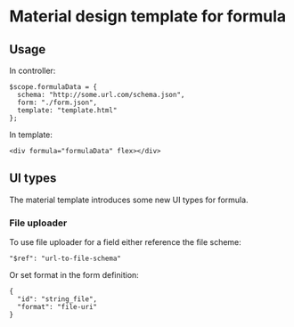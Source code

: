 # Material design template for formula
## Usage
In controller:

    $scope.formulaData = {
      schema: "http://some.url.com/schema.json",
      form: "./form.json",
      template: "template.html"
    };

In template:

    <div formula="formulaData" flex></div>

## UI types
The material template introduces some new UI types for formula.

### File uploader
To use file uploader for a field either reference the file scheme:

    "$ref": "url-to-file-schema"

Or set format in the form definition:

    {
      "id": "string_file",
      "format": "file-uri"
    }
